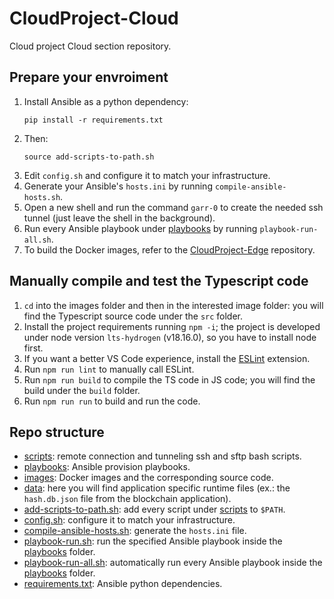 # CloudProject-Cloud
Cloud project Cloud section repository.

## Prepare your envroiment
1. Install Ansible as a python dependency:
	```
	pip install -r requirements.txt
	```
2. Then:
	```
	source add-scripts-to-path.sh
	```
3. Edit `config.sh` and configure it to match your infrastructure.
4. Generate your Ansible's `hosts.ini` by running `compile-ansible-hosts.sh`.
5. Open a new shell and run the command `garr-0` to create the needed ssh tunnel (just leave the shell in the background).
6. Run every Ansible playbook under [playbooks](playbooks) by running `playbook-run-all.sh`.
7. To build the Docker images, refer to the [CloudProject-Edge](https://github.com/LoZioo/CloudProject-Edge) repository.

## Manually compile and test the Typescript code
1. `cd` into the images folder and then in the interested image folder: you will find the Typescript source code under the `src` folder.
2. Install the project requirements running `npm -i`; the project is developed under node version `lts-hydrogen` (v18.16.0), so you have to install node first.
3. If you want a better VS Code experience, install the [ESLint](https://marketplace.visualstudio.com/items?itemName=dbaeumer.vscode-eslint) extension.
4. Run `npm run lint` to manually call ESLint.
5. Run `npm run build` to compile the TS code in JS code; you will find the build under the `build` folder.
6. Run `npm run run` to build and run the code.

## Repo structure
- [scripts](scripts): remote connection and tunneling ssh and sftp bash scripts.
- [playbooks](playbooks): Ansible provision playbooks.
- [images](images): Docker images and the corresponding source code.
- [data](data): here you will find application specific runtime files (ex.: the `hash.db.json` file from the blockchain application).
- [add-scripts-to-path.sh](add-scripts-to-path.sh): add every script under [scripts](scripts) to `$PATH`.
- [config.sh](config.sh): configure it to match your infrastructure.
- [compile-ansible-hosts.sh](compile-ansible-hosts.sh): generate the `hosts.ini` file.
- [playbook-run.sh](playbook-run.sh): run the specified Ansible playbook inside the [playbooks](playbooks) folder.
- [playbook-run-all.sh](playbook-run-all.sh): automatically run every Ansible playbook inside the [playbooks](playbooks) folder.
- [requirements.txt](requirements.txt): Ansible python dependencies.
